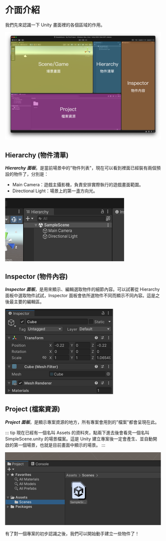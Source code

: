 # 介面介紹

我們先來認識一下 Unity 畫面裡的各個區域的作用。

![all Panels](./all-panel.png)


## Hierarchy (物件清單)
***Hierarchy 面板***，是當前場景中的"物件列表"，現在可以看到裡面已經裝有兩個預設的物件了，分別是：

- Main Camera：遊戲主攝影機，負責安排實際執行的遊戲畫面範圍。
- Directional Light：場景上的第一盞方向光。

![Hierarchy Panel](./05.png)

## Inspector  (物件內容)

***Inspector 面板***，是用來顯示、編輯選取物件的細節內容。可以試著從 Hierarchy 面板中選取物件試試，Inspector 面板會依所選物件不同而顯示不同內容。這是之後最主要的編輯區。

![Inspector Panel](./inspector.png)

## Project (檔案資源)
***Project 面板***，是顯示專案資源的地方，所有專案會用到的"檔案"都會呈現在此。

::: tip
現在已經有一個名叫 Assets 的資料夾，點兩下進去後會看見一個名叫 SimpleScene.unity 的場景檔案。這是 Unity 建立專案後一定會產生、並自動開啟的第一個場景，也就是目前畫面中顯示的場景。
:::

![SimpleScene](./06.png)

有了對一個專案的初步認識之後，我們可以開始動手建立一些物件了！